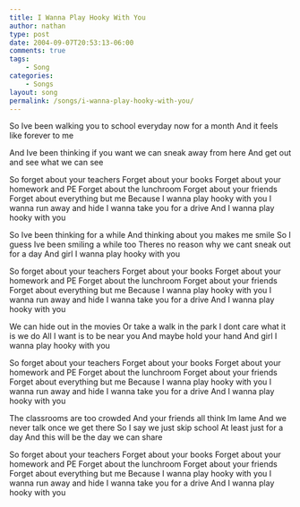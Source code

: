 ```yaml
---
title: I Wanna Play Hooky With You
author: nathan
type: post
date: 2004-09-07T20:53:13-06:00
comments: true
tags:
    - Song
categories:
    - Songs
layout: song
permalink: /songs/i-wanna-play-hooky-with-you/
---
```

So Ive been walking you to school everyday now for a month
And it feels like forever to me
<!--more-->
And Ive been thinking if you want we can sneak away from here
And get out and see what we can see

So forget about your teachers
Forget about your books
Forget about your homework and PE
Forget about the lunchroom
Forget about your friends
Forget about everything but me
Because I wanna play hooky with you
I wanna run away and hide
I wanna take you for a drive
And I wanna play hooky with you

So Ive been thinking for a while
And thinking about you makes me smile
So I guess Ive been smiling a while too
Theres no reason why we cant sneak out for a day
And girl I wanna play hooky with you

So forget about your teachers
Forget about your books
Forget about your homework and PE
Forget about the lunchroom
Forget about your friends
Forget about everything but me
Because I wanna play hooky with you
I wanna run away and hide
I wanna take you for a drive
And I wanna play hooky with you

We can hide out in the movies
Or take a walk in the park
I dont care what it is we do
All I want is to be near you
And maybe hold your hand
And girl I wanna play hooky with you

So forget about your teachers
Forget about your books
Forget about your homework and PE
Forget about the lunchroom
Forget about your friends
Forget about everything but me
Because I wanna play hooky with you
I wanna run away and hide
I wanna take you for a drive
And I wanna play hooky with you

The classrooms are too crowded
And your friends all think Im lame
And we never talk once we get there
So I say we just skip school
At least just for a day
And this will be the day we can share

So forget about your teachers
Forget about your books
Forget about your homework and PE
Forget about the lunchroom
Forget about your friends
Forget about everything but me
Because I wanna play hooky with you
I wanna run away and hide
I wanna take you for a drive
And I wanna play hooky with you
